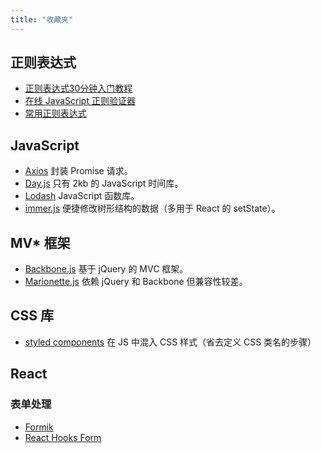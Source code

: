 ```yaml
---
title: "收藏夹"
---
```


## 正则表达式

- [正则表达式30分钟入门教程](https://deerchao.cn/tutorials/regex/regex.htm)
- [在线 JavaScript 正则验证器](https://deerchao.cn/tools/wegester/)
- [常用正则表达式](https://deerchao.cn/tutorials/regex/common.htm)

## JavaScript

- [Axios](https://github.com/axios/axios) 封装 Promise 请求。
- [Day.js](https://dayjs.gitee.io/zh-CN/) 只有 2kb 的 JavaScript 时间库。
- [Lodash](https://lodash.com/) JavaScript 函数库。
- [immer.js](https://github.com/immerjs/immer) 便捷修改树形结构的数据（多用于 React 的 setState）。

## MV* 框架

- [Backbone.js](https://github.com/jashkenas/backbone) 基于 jQuery 的 MVC 框架。
- [Marionette.js](https://github.com/marionettejs/backbone.marionette) 依赖 jQuery 和 Backbone 但兼容性较差。

## CSS 库

- [styled components](https://styled-components.com/) 在 JS 中混入 CSS 样式（省去定义 CSS 类名的步骤）

## React

### 表单处理

- [Formik](https://formik.org/)
- [React Hooks Form](https://react-hook-form.com/)

